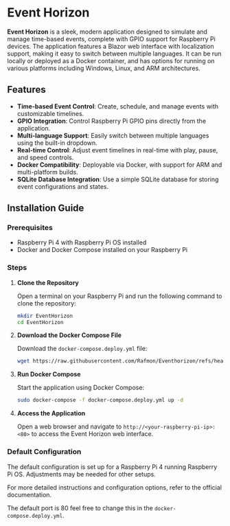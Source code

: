 # Event Horizon

**Event Horizon** is a sleek, modern application designed to simulate and manage time-based events, complete with GPIO support for Raspberry Pi devices. The application features a Blazor web interface with localization support, making it easy to switch between multiple languages. It can be run locally or deployed as a Docker container, and has options for running on various platforms including Windows, Linux, and ARM architectures.

## Features

- **Time-based Event Control**: Create, schedule, and manage events with customizable timelines.
- **GPIO Integration**: Control Raspberry Pi GPIO pins directly from the application.
- **Multi-language Support**: Easily switch between multiple languages using the built-in dropdown.
- **Real-time Control**: Adjust event timelines in real-time with play, pause, and speed controls.
- **Docker Compatibility**: Deployable via Docker, with support for ARM and multi-platform builds.
- **SQLite Database Integration**: Use a simple SQLite database for storing event configurations and states.


## Installation Guide

### Prerequisites

- Raspberry Pi 4 with Raspberry Pi OS installed
- Docker and Docker Compose installed on your Raspberry Pi

### Steps

1. **Clone the Repository**

    Open a terminal on your Raspberry Pi and run the following command to clone the repository:

    ```sh
    mkdir EventHorizon
    cd EventHorizon
    ```

2. **Download the Docker Compose File**

    Download the `docker-compose.deploy.yml` file:

    ```sh
    wget https://raw.githubusercontent.com/Rafmon/Eventhorizon/refs/heads/main/docker-compose.deploy.yml
    ```

3. **Run Docker Compose**

    Start the application using Docker Compose:

    ```sh
    sudo docker-compose -f docker-compose.deploy.yml up -d
    ```

4. **Access the Application**

    Open a web browser and navigate to `http://<your-raspberry-pi-ip>:<80>` to access the Event Horizon web interface.

### Default Configuration

The default configuration is set up for a Raspberry Pi 4 running Raspberry Pi OS. Adjustments may be needed for other setups.

For more detailed instructions and configuration options, refer to the official documentation.

The default port is 80 feel free to change this in the `docker-compose.deploy.yml`.



